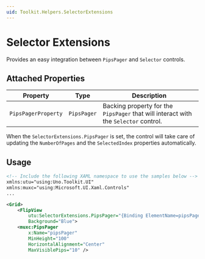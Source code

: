 ```yaml
---
uid: Toolkit.Helpers.SelectorExtensions
---
```


# Selector Extensions

Provides an easy integration between `PipsPager` and `Selector` controls.

## Attached Properties

| Property            | Type        | Description                                                                          |
|---------------------|-------------|--------------------------------------------------------------------------------------|
| `PipsPagerProperty` | `PipsPager` | Backing property for the `PipsPager` that will interact with the `Selector` control. |

When the `SelectorExtensions.PipsPager` is set, the control will take care of updating the `NumberOfPages` and the `SelectedIndex` properties automatically.

## Usage

```xml
<!-- Include the following XAML namespace to use the samples below -->
xmlns:utu="using:Uno.Toolkit.UI"
xmlns:muxc="using:Microsoft.UI.Xaml.Controls"
...

<Grid>
    <FlipView
        utu:SelectorExtensions.PipsPager="{Binding ElementName=pipsPager}"
        Background="Blue">
    <muxc:PipsPager
        x:Name="pipsPager"
        MinHeight="100"
        HorizontalAlignment="Center"
        MaxVisiblePips="10" />
```
